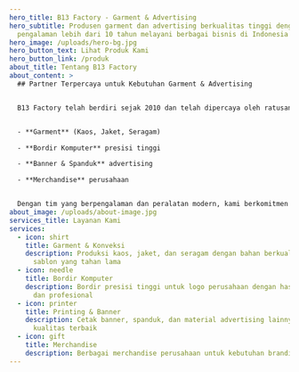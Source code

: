 ```yaml
---
hero_title: B13 Factory - Garment & Advertising
hero_subtitle: Produsen garment dan advertising berkualitas tinggi dengan
  pengalaman lebih dari 10 tahun melayani berbagai bisnis di Indonesia
hero_image: /uploads/hero-bg.jpg
hero_button_text: Lihat Produk Kami
hero_button_link: /produk
about_title: Tentang B13 Factory
about_content: >
  ## Partner Terpercaya untuk Kebutuhan Garment & Advertising


  B13 Factory telah berdiri sejak 2010 dan telah dipercaya oleh ratusan client dari berbagai industri. Kami mengkhususkan diri dalam produksi:


  - **Garment** (Kaos, Jaket, Seragam)

  - **Bordir Komputer** presisi tinggi

  - **Banner & Spanduk** advertising

  - **Merchandise** perusahaan


  Dengan tim yang berpengalaman dan peralatan modern, kami berkomitmen memberikan hasil terbaik untuk setiap project.
about_image: /uploads/about-image.jpg
services_title: Layanan Kami
services:
  - icon: shirt
    title: Garment & Konveksi
    description: Produksi kaos, jaket, dan seragam dengan bahan berkualitas dan
      sablon yang tahan lama
  - icon: needle
    title: Bordir Komputer
    description: Bordir presisi tinggi untuk logo perusahaan dengan hasil yang rapi
      dan profesional
  - icon: printer
    title: Printing & Banner
    description: Cetak banner, spanduk, dan material advertising lainnya dengan
      kualitas terbaik
  - icon: gift
    title: Merchandise
    description: Berbagai merchandise perusahaan untuk kebutuhan branding dan promosi
---
```

